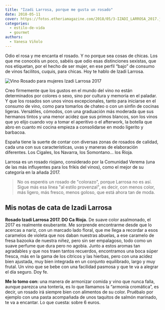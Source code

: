 ```yaml
---
title: "Izadi Larrosa, porque me gusta un rosado"
date: 2018-05-11
cover: https://fotos.etheriamagazine.com/2018/05/3-IZADI_LARROSA_2017.jpg
categories: 
  - estilo-de-vida
  - gourmet
authors: 
  - Vanesa Viñolo
---
```


Odio el rosa y me encanta el rosado. Y no porque sea cosas de chicas. Los que me 
conocéis un poco, sabéis que odio esas distinciones sexistas, que nos etiquetan, por el 
hecho de ser mujer, en ese perfil “bajo” de consumo de vinos facilitos, cuquis, para 
chicas. Hoy te hablo de Izadi Larrosa. 

![Vino Rosado para mujeres Izadi Larrosa 2017](https://fotos.etheriamagazine.com/2018/05/VINO-IZADI-LARROSA-mujeres.jpg "Vino Rosado para mujeres Izadi Larrosa 2017")

Creo firmemente que los gustos en el mundo del vino no están determinados por colores o 
sexo, sino por cultura y memoria en el paladar. Y que los rosados son unos vinos 
excepcionales, tanto para iniciarse en el consumo de vino, como para tomarlos de chateo 
o con un sinfín de cocinas ligeras. Versátiles, cómodos, con una graduación más moderada 
que sus hermanos tintos y una menor acidez que sus primos blancos, son los vinos que yo 
elijo cuando voy a tomar el aperitivo o el afterwork, la botella que abro en cuanto mi 
cocina empieza a consolidarse en modo ligerito y barbacoa. 

España tiene la suerte de contar con diversas zonas de rosados de calidad, cada una con 
sus características, uvas y maneras de elaboración diferentes. Los Cigales, los Navarra, 
los Somontano… los Rioja. 

Larrosa es un rosado riojano, considerado por la Comunidad Verema (una de las más 
influyentes para los frikis del vinos), como el mejor de su categoría en la añada 2017. 

> No os esperéis un rosado de "colorazo", porque Larrosa no es así. Sigue más esa línea 
> "al estilo provenzal", es decir, con menos color, más ligero, más fresco, menos goloso, 
> que está ahora tan de moda. 

## Mis notas de cata de Izadi Larrosa

**Rosado Izadi Larrosa 2017. DO Ca Rioja.** De suave color asalmonado, el 2017 es 
realmente exuberante. Me sorprende encontrarme desde que lo acercas a nariz, con un 
marcado lado floral, que me llega a recordar a esos caramelos de violeta que nos daban 
nuestras abuelas, a ese caramelo de fresa bazooka de nuestra niñez, pero sin ser 
empalagoso, todo como un suave perfume que dura pero no agobia. Junto a estos aromas tan 
agradables y que nos traen tantos recuerdos, encontramos una boca súper fresca, más en 
la gama de los cítricos y las hierbas, pero con una acidez bien ajustada, muy bien 
integrada en un conjunto equilibrado, largo y muy frutal. Un vino que se bebe con una 
facilidad pasmosa y que te va a alegrar el día seguro. Doy fe. 

**Me lo tomo con:** una manera de armonizar comida y vino que nunca falla, aunque 
parezca una tontería, es lo que llamamos la “armonía cromática”, es decir, un rosado irá 
siempre bien con alimentos de su color. Pruébalo por ejemplo con una pasta acompañada de 
unos taquitos de salmón marinado, te va a encantar. Lo que cuesta: sobre 6 euros.
